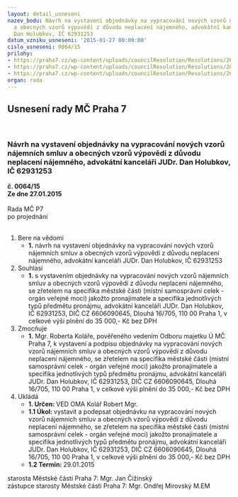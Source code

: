 ```yaml
---
layout: detail_usneseni
nazev_bodu: Návrh na vystavení objednávky na vypracování nových vzorů nájemních smluv
  a obecných vzorů výpovědí z důvodu neplacení nájemného, advokátní kanceláři JUDr.
  Dan Holubkov, IČ 62931253
datum_vzniku_usneseni: '2015-01-27 00:00:00'
cislo_usneseni: 0064/15
prilohy:
- https://praha7.cz/wp-content/uploads/councilResolution/Resolutions/26784/6-15-priloha_01_holubkov0115.pdf
- https://praha7.cz/wp-content/uploads/councilResolution/Resolutions/26784/6-15-priloha_02_holubkov0115.pdf
- https://praha7.cz/wp-content/uploads/councilResolution/Resolutions/26784/6-15-priloha_03_holubkov0115.pdf
organ: rada
---
```

<div id="ucUsn_pList" class="usn">
	<span><h2>Usnesení rady MČ Praha 7 </h2>
<br></span><div class="standBody">
<span><h3>Návrh na vystavení objednávky na vypracování nových vzorů nájemních smluv a obecných vzorů výpovědí z důvodu neplacení nájemného, advokátní kanceláři JUDr. Dan Holubkov, IČ 62931253</h3></span><div class="center">
		<strong>č. 0064/15</strong><br>
	</div>
<div class="center">
		<strong>Ze dne 27.01.2015</strong><br><br>
	</div>Rada MČ P7<br> po projednání<br><br><ol>
<li>Bere na vědomí<ul><li>
<strong>1.</strong> návrh na vystavení objednávky na vypracování nových vzorů nájemních smluv a obecných vzorů výpovědí z důvodu neplacení nájemného, advokátní kanceláři JUDr. Dan Holubkov, IČ 62931253</li></ul>
</li>
<li>Souhlasí<ul><li>
<strong>1.</strong> s vystavením objednávky na vypracování nových vzorů nájemních smluv a obecných vzorů výpovědí z důvodu neplacení nájemného, se zřetelem na specifika městské části (místní samosprávní celek - orgán veřejné moci) jakožto pronajímatele a specifika jednotlivých typů předmětu pronájmu, advokátní kanceláři JUDr. Dan Holubkov, IČ 62931253, DIČ CZ 6606090645, Dlouhá 16/705, 110 00 Praha 1, v celkové výši plnění do 35 000,- Kč bez DPH</li></ul>
</li>
<li>Zmocňuje<ul><li>
<strong>1.</strong> Mgr. Roberta Koláře, pověřeného vedením Odboru majetku Ú MČ Praha 7, k vystavení a podpisu objednávky na vypracování nových vzorů nájemních smluv a obecných vzorů výpovědí z důvodu neplacení nájemného, se zřetelem na specifika městské části (místní samosprávní celek - orgán veřejné moci) jakožto pronajímatele a specifika jednotlivých typů předmětu pronájmu, advokátní kanceláři JUDr. Dan Holubkov, IČ 62931253, DIČ CZ 6606090645, Dlouhá 16/705, 110 00 Praha 1, v celkové výši plnění do 35 000,- Kč bez DPH    </li></ul>
</li>
<li>Ukládá<ul>
<li>
<strong>1. Určen: </strong>VED OMA Kolář Robert Mgr.</li>
<li>
<strong>1.1 Úkol: </strong>vystavit a podepsat objednávku na vypracování nových vzorů nájemních smluv a obecných vzorů výpovědí z důvodu neplacení nájemného, se zřetelem na specifika městské části (místní samosprávní celek - orgán veřejné moci) jakožto pronajímatele a specifika jednotlivých typů předmětu pronájmu, advokátní kanceláři JUDr. Dan Holubkov, IČ 62931253, DIČ CZ 6606090645, Dlouhá 16/705, 110 00 Praha 1, v celkové výši plnění do 35 000,- Kč bez DPH</li>
<li>
<strong>1.2 Termín: </strong>29.01.2015</li>
</ul>
</li>
</ol>starosta Městské části Praha 7: Mgr. Jan Čižinský<br>zástupce starosty Městské části Praha 7: Mgr. Ondřej Mirovský M.EM 
</div>
</div>